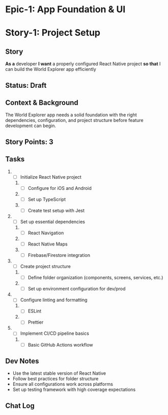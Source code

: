 # Epic-1: App Foundation & UI
# Story-1: Project Setup

## Story
**As a** developer
**I want** a properly configured React Native project
**so that** I can build the World Explorer app efficiently

## Status: Draft

## Context & Background
The World Explorer app needs a solid foundation with the right dependencies, configuration, and project structure before feature development can begin.

## Story Points: 3

## Tasks
1. - [ ] Initialize React Native project
   1. - [ ] Configure for iOS and Android
   2. - [ ] Set up TypeScript
   3. - [ ] Create test setup with Jest
2. - [ ] Set up essential dependencies
   1. - [ ] React Navigation
   2. - [ ] React Native Maps
   3. - [ ] Firebase/Firestore integration
3. - [ ] Create project structure
   1. - [ ] Define folder organization (components, screens, services, etc.)
   2. - [ ] Set up environment configuration for dev/prod
4. - [ ] Configure linting and formatting
   1. - [ ] ESLint
   2. - [ ] Prettier
5. - [ ] Implement CI/CD pipeline basics
   1. - [ ] Basic GitHub Actions workflow

## Dev Notes
- Use the latest stable version of React Native
- Follow best practices for folder structure
- Ensure all configurations work across platforms
- Set up testing framework with high coverage expectations

## Chat Log